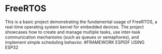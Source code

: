 # FreeRTOS
This is a basic project demonstrating the fundamental usage of FreeRTOS, a real-time operating system kernel for embedded devices. The project showcases how to create and manage multiple tasks, use inter-task communication mechanisms (such as queues or semaphores), and implement simple scheduling behavior.
#FRAMEWORK
ESPIDF
USING ESP32
